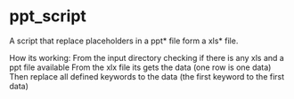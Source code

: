 # ppt_script
A script that replace placeholders in a ppt* file form a xls* file.

How its working:
  From the input directory checking if there is any xls and a ppt file available
  From the xlx file its gets the data (one row is one data)
  Then replace all defined keywords to the data (the first keyword to the first data)
